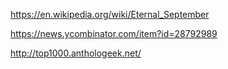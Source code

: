 https://en.wikipedia.org/wiki/Eternal_September

https://news.ycombinator.com/item?id=28792989

http://top1000.anthologeek.net/